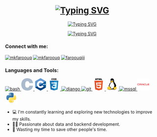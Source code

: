 <h1 align="center"><a href="https://git.io/typing-svg"><img src="https://readme-typing-svg.demolab.com?font=Fira+Code&weight=600&size=25&pause=1000&color=007BFF&center=true&vCenter=true&repeat=false&random=false&width=335&lines=Hi+%F0%9F%91%8B%2C+I'm+Mohammed+Faroouq" alt="Typing SVG" alt="Typing SVG" alt="Typing SVG" /></a></h1>


<!-- Typing SVG by DenverCoder1 - https://github.com/DenverCoder1/readme-typing-svg -->

<p align="center"> <!-- Name -->
<a href="https://git.io/typing-svg"><img src="https://readme-typing-svg.demolab.com?font=Fira+Code&pause=1500&color=F7F7F7FF&width=435&lines=Mohammed+Faroouq;Bazooka;" alt="Typing SVG" /></a>

<p align="center"> <!-- Job -->
<a href="https://git.io/typing-svg"><img src="https://readme-typing-svg.demolab.com?font=Fira+Code&pause=1000&color=F7617B&width=435&lines=Software+Engineer;Oracle+Developer;Data+Analyst" alt="Typing SVG" /></a>
</p> 


<!-- same svg
<a href="https://git.io/typing-svg"><img src="https://readme-typing-svg.herokuapp.com?font=Fira+Code&pause=1000&color=F71E6E&width=435&lines=Software+Engineer;Oracle+Developer;Data+Analyst" alt="Typing SVG" /></a>
-->


<!-- Funny SVG --   => / https://rahuldkjain.github.io/gh-profile-readme-generator/ -->

<h3 align="left">Connect with me:</h3>
<p align="left">
<a href="https://twitter.com/mkfaroouq" target="blank"><img align="center" src="https://raw.githubusercontent.com/rahuldkjain/github-profile-readme-generator/master/src/images/icons/Social/twitter.svg" alt="mkfaroouq" height="30" width="40" /></a>
<a href="https://linkedin.com/in/mkfaroouq" target="blank"><img align="center" src="https://raw.githubusercontent.com/rahuldkjain/github-profile-readme-generator/master/src/images/icons/Social/linked-in-alt.svg" alt="mkfaroouq" height="30" width="40" /></a>
<a href="https://instagram.com/faroouqiii" target="blank"><img align="center" src="https://raw.githubusercontent.com/rahuldkjain/github-profile-readme-generator/master/src/images/icons/Social/instagram.svg" alt="faroouqiii" height="30" width="40" /></a>
</p>

<h3 align="left">Languages and Tools:</h3>
<p align="left"> <a href="https://www.gnu.org/software/bash/" target="_blank" rel="noreferrer"> <img src="https://www.vectorlogo.zone/logos/gnu_bash/gnu_bash-icon.svg" alt="bash" width="40" height="40"/> </a> <a href="https://www.cprogramming.com/" target="_blank" rel="noreferrer"> <img src="https://raw.githubusercontent.com/devicons/devicon/master/icons/c/c-original.svg" alt="c" width="40" height="40"/> </a> <a href="https://www.w3schools.com/cpp/" target="_blank" rel="noreferrer"> <img src="https://raw.githubusercontent.com/devicons/devicon/master/icons/cplusplus/cplusplus-original.svg" alt="cplusplus" width="40" height="40"/> </a> <a href="https://www.w3schools.com/css/" target="_blank" rel="noreferrer"> <img src="https://raw.githubusercontent.com/devicons/devicon/master/icons/css3/css3-original-wordmark.svg" alt="css3" width="40" height="40"/> </a> <a href="https://www.djangoproject.com/" target="_blank" rel="noreferrer"> <img src="https://cdn.worldvectorlogo.com/logos/django.svg" alt="django" width="40" height="40"/> </a> <a href="https://git-scm.com/" target="_blank" rel="noreferrer"> <img src="https://www.vectorlogo.zone/logos/git-scm/git-scm-icon.svg" alt="git" width="40" height="40"/> </a> <a href="https://www.w3.org/html/" target="_blank" rel="noreferrer"> <img src="https://raw.githubusercontent.com/devicons/devicon/master/icons/html5/html5-original-wordmark.svg" alt="html5" width="40" height="40"/> </a> <a href="https://www.linux.org/" target="_blank" rel="noreferrer"> <img src="https://raw.githubusercontent.com/devicons/devicon/master/icons/linux/linux-original.svg" alt="linux" width="40" height="40"/> </a> <a href="https://www.microsoft.com/en-us/sql-server" target="_blank" rel="noreferrer"> <img src="https://www.svgrepo.com/show/303229/microsoft-sql-server-logo.svg" alt="mssql" width="40" height="40"/> </a> <a href="https://www.oracle.com/" target="_blank" rel="noreferrer"> <img src="https://raw.githubusercontent.com/devicons/devicon/master/icons/oracle/oracle-original.svg" alt="oracle" width="40" height="40"/> </a> <a href="https://www.python.org" target="_blank" rel="noreferrer"> <img src="https://raw.githubusercontent.com/devicons/devicon/master/icons/python/python-original.svg" alt="python" width="40" height="40"/> </a> </p>
<!-- End Of SVG -->



 <!-- -  🏢 I'm a Software Engineer Student @Alx_Africa -->
- 💻 I'm constantly learning and exploring new technologies to improve my skills.
- 👨‍💻 Passionate about data and backend development.
- 🎯 Wasting my time to save other people's time.
<!-- - ⚡ Fun Fact: I'm a Tea enthusiast and my perfect day would start and end with a cup of Tea. -->
